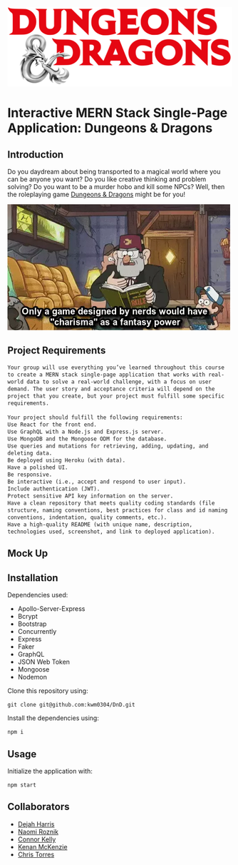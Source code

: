 ![Alt text](/dndslayers/src/assets/logo.png "D&D Logo")
# Interactive MERN Stack Single-Page Application: Dungeons & Dragons

## Introduction
Do you daydream about being transported to a magical world where you can be anyone you want? Do you like creative thinking and problem solving? Do you want to be a murder hobo and kill some NPCs? Well, then the roleplaying game [Dungeons & Dragons](https://www.youtube.com/watch?v=hS208QGIv0U&list=PLj-th81xdZwhxi2fO6xOxFjZCcvkSkIqM&index=3) might be for you!

![Alt text](dndslayers/src/assets/gif.webp "Hilarious gif")

## Project Requirements

```
Your group will use everything you’ve learned throughout this course to create a MERN stack single-page application that works with real-world data to solve a real-world challenge, with a focus on user demand. The user story and acceptance criteria will depend on the project that you create, but your project must fulfill some specific requirements.

Your project should fulfill the following requirements:
Use React for the front end.
Use GraphQL with a Node.js and Express.js server.
Use MongoDB and the Mongoose ODM for the database.
Use queries and mutations for retrieving, adding, updating, and deleting data.
Be deployed using Heroku (with data).
Have a polished UI.
Be responsive.
Be interactive (i.e., accept and respond to user input).
Include authentication (JWT).
Protect sensitive API key information on the server.
Have a clean repository that meets quality coding standards (file structure, naming conventions, best practices for class and id naming conventions, indentation, quality comments, etc.).
Have a high-quality README (with unique name, description, technologies used, screenshot, and link to deployed application).
```

## Mock Up

## Installation
Dependencies used:
- Apollo-Server-Express
- Bcrypt
- Bootstrap
- Concurrently
- Express
- Faker
- GraphQL
- JSON Web Token
- Mongoose
- Nodemon

Clone this repository using:
```
git clone git@github.com:kwm0304/DnD.git
```

Install the dependencies using:
```
npm i
```

## Usage

Initialize the application with:
```
npm start
```

## Collaborators
- [Dejah Harris](https://github.com/DejahHarris)
- [Naomi Roznik](https://github.com/n-roz)
- [Connor Kelly](https://github.com/connorkelly96)
- [Kenan McKenzie](https://github.com/kwm0304)
- [Chris Torres](https://github.com/ctorre-21)
